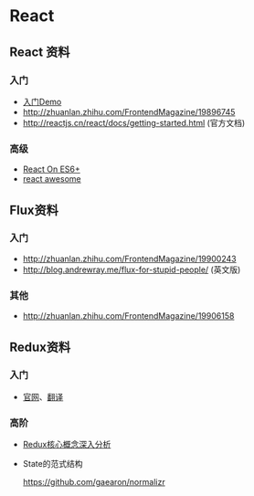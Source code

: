 

# React

## React 资料

### 入门

* [入门Demo](http://www.ruanyifeng.com/blog/2015/03/react.html)
* http://zhuanlan.zhihu.com/FrontendMagazine/19896745
* http://reactjs.cn/react/docs/getting-started.html (官方文档)

### 高级

* [React On ES6+](http://babeljs.io/blog/2015/06/07/react-on-es6-plus/)
* [react awesome](http://top.jobbole.com/15576/)

## Flux资料

### 入门

* http://zhuanlan.zhihu.com/FrontendMagazine/19900243
* http://blog.andrewray.me/flux-for-stupid-people/ (英文版)

### 其他

* http://zhuanlan.zhihu.com/FrontendMagazine/19906158

## Redux资料

### 入门

* [官网](http://rackt.org/redux/index.html)、[翻译](http://camsong.github.io/redux-in-chinese/index.html)

### 高阶

* [Redux核心概念深入分析](http://www.jianshu.com/p/3334467e4b32)
* State的范式结构

    https://github.com/gaearon/normalizr
